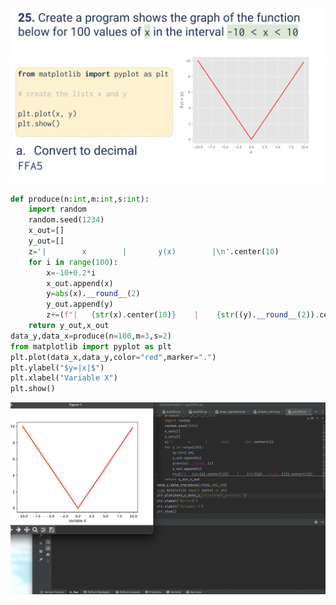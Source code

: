 ![](https://github.com/AleksandarDzudzevic/Unit_2/blob/main/quizz025text.png)
```.py
def produce(n:int,m:int,s:int):
    import random
    random.seed(1234)
    x_out=[]
    y_out=[]
    z='|        x        |       y(x)        |\n'.center(10)
    for i in range(100):
        x=-10+0.2*i
        x_out.append(x)
        y=abs(x).__round__(2)
        y_out.append(y)
        z+=(f"|   {str(x).center(10)}    |    {str((y).__round__(2)).center(10)}     |\n").center(10)
    return y_out,x_out
data_y,data_x=produce(n=100,m=3,s=2)
from matplotlib import pyplot as plt
plt.plot(data_x,data_y,color="red",marker=".")
plt.ylabel("$y=|x|$")
plt.xlabel("Variable X")
plt.show()
```
![](https://github.com/AleksandarDzudzevic/Unit_2/blob/main/quiz025test.png)
